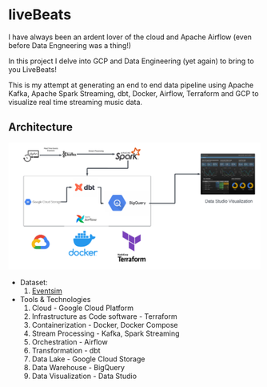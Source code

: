 # liveBeats

I have always been an ardent lover of the cloud and Apache Airflow (even before Data Engneering was a thing!)

In this project I delve into GCP and Data Engineering (yet again) to bring to you LiveBeats!
 
This is my attempt at generating an end to end data pipeline using Apache Kafka, Apache Spark Streaming, dbt, Docker, Airflow, Terraform and GCP to visualize real time streaming music data.

## Architecture
![Architecture](images/SpotifyDataStreamingAnalytics.png)

- Dataset:
    1. [Eventsim](http://millionsongdataset.com/pages/getting-dataset/#subset)
- Tools & Technologies
    1. Cloud - Google Cloud Platform
    2. Infrastructure as Code software - Terraform
    3. Containerization - Docker, Docker Compose
    4. Stream Processing - Kafka, Spark Streaming
    5. Orchestration - Airflow
    6. Transformation - dbt
    7. Data Lake - Google Cloud Storage
    8. Data Warehouse - BigQuery
    9. Data Visualization - Data Studio